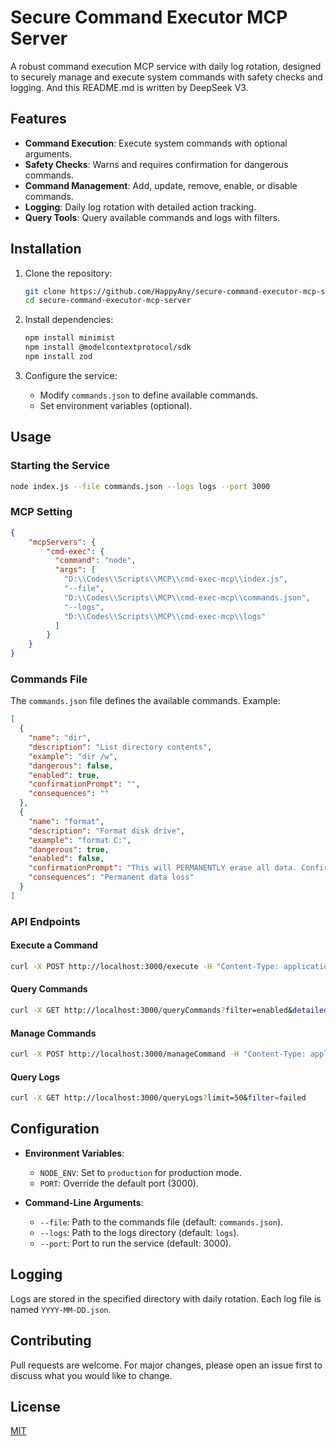 # Secure Command Executor MCP Server

A robust command execution MCP service with daily log rotation, designed to securely manage and execute system commands with safety checks and logging. And this README.md is written by DeepSeek V3.

## Features

- **Command Execution**: Execute system commands with optional arguments.
- **Safety Checks**: Warns and requires confirmation for dangerous commands.
- **Command Management**: Add, update, remove, enable, or disable commands.
- **Logging**: Daily log rotation with detailed action tracking.
- **Query Tools**: Query available commands and logs with filters.

## Installation

1. Clone the repository:
   ```bash
   git clone https://github.com/HappyAny/secure-command-executor-mcp-server.git
   cd secure-command-executor-mcp-server
   ```

2. Install dependencies:
   ```bash
   npm install minimist
   npm install @modelcontextprotocol/sdk
   npm install zod
   ```

3. Configure the service:
   - Modify `commands.json` to define available commands.
   - Set environment variables (optional).

## Usage

### Starting the Service
```bash
node index.js --file commands.json --logs logs --port 3000
```

### MCP Setting
```json
{
    "mcpServers": {
        "cmd-exec": {
          "command": "node",
          "args": [
            "D:\\Codes\\Scripts\\MCP\\cmd-exec-mcp\\index.js",
            "--file",
            "D:\\Codes\\Scripts\\MCP\\cmd-exec-mcp\\commands.json",
            "--logs",
            "D:\\Codes\\Scripts\\MCP\\cmd-exec-mcp\\logs"
          ]
        }
    }
}

```

### Commands File
The `commands.json` file defines the available commands. Example:
```json
[
  {
    "name": "dir",
    "description": "List directory contents",
    "example": "dir /w",
    "dangerous": false,
    "enabled": true,
    "confirmationPrompt": "",
    "consequences": ""
  },
  {
    "name": "format",
    "description": "Format disk drive",
    "example": "format C:",
    "dangerous": true,
    "enabled": false,
    "confirmationPrompt": "This will PERMANENTLY erase all data. Confirm?",
    "consequences": "Permanent data loss"
  }
]
```

### API Endpoints

#### Execute a Command
```bash
curl -X POST http://localhost:3000/execute -H "Content-Type: application/json" -d '{"command": "dir", "args": "/w"}'
```

#### Query Commands
```bash
curl -X GET http://localhost:3000/queryCommands?filter=enabled&detailed=true
```

#### Manage Commands
```bash
curl -X POST http://localhost:3000/manageCommand -H "Content-Type: application/json" -d '{"action": "add", "name": "ping", "description": "Test network connection", "example": "ping example.com"}'
```

#### Query Logs
```bash
curl -X GET http://localhost:3000/queryLogs?limit=50&filter=failed
```

## Configuration

- **Environment Variables**:
  - `NODE_ENV`: Set to `production` for production mode.
  - `PORT`: Override the default port (3000).

- **Command-Line Arguments**:
  - `--file`: Path to the commands file (default: `commands.json`).
  - `--logs`: Path to the logs directory (default: `logs`).
  - `--port`: Port to run the service (default: 3000).

## Logging

Logs are stored in the specified directory with daily rotation. Each log file is named `YYYY-MM-DD.json`.

## Contributing

Pull requests are welcome. For major changes, please open an issue first to discuss what you would like to change.

## License

[MIT](https://choosealicense.com/licenses/mit/)
